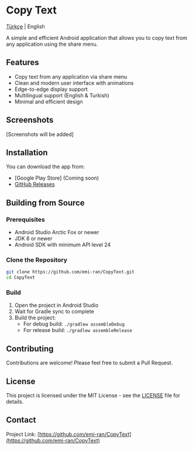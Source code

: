 # Copy Text

[Türkçe](README.tr.md) | English

A simple and efficient Android application that allows you to copy text from any application using the share menu.

## Features

- Copy text from any application via share menu
- Clean and modern user interface with animations
- Edge-to-edge display support
- Multilingual support (English & Turkish)
- Minimal and efficient design

## Screenshots

[Screenshots will be added]

## Installation

You can download the app from:

- [Google Play Store] (Coming soon)
- [GitHub Releases](https://github.com/emi-ran/CopyText/releases)

## Building from Source

### Prerequisites

- Android Studio Arctic Fox or newer
- JDK 8 or newer
- Android SDK with minimum API level 24

### Clone the Repository

```bash
git clone https://github.com/emi-ran/CopyText.git
cd CopyText
```

### Build

1. Open the project in Android Studio
2. Wait for Gradle sync to complete
3. Build the project:
   - For debug build: `./gradlew assembleDebug`
   - For release build: `./gradlew assembleRelease`

## Contributing

Contributions are welcome! Please feel free to submit a Pull Request.

## License

This project is licensed under the MIT License - see the [LICENSE](LICENSE) file for details.

## Contact

Project Link: [https://github.com/emi-ran/CopyText](https://github.com/emi-ran/CopyText)
